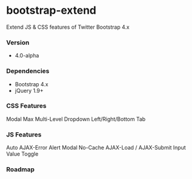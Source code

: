 # bootstrap-extend
Extend JS & CSS features of Twitter Bootstrap 4.x


### Version
- 4.0-alpha


### Dependencies
- Bootstrap 4.x
- jQuery 1.9+


### CSS Features
Modal Max
Multi-Level Dropdown
Left/Right/Bottom Tab


### JS Features
Auto AJAX-Error Alert
Modal No-Cache
AJAX-Load / AJAX-Submit
Input Value Toggle


### Roadmap
